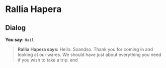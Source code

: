 # Rallia Hapera


## Dialog

**You say:** `Hail`



>**Rallia Hapera says:** Hello. Soandso.  Thank you for coming in and looking at our wares.  We should have just about everything you need if you wish to take a trip.
end





